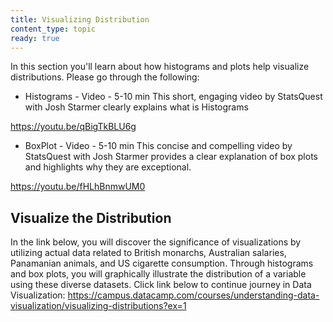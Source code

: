 ```yaml
---
title: Visualizing Distribution 
content_type: topic
ready: true
---
```


In this section you'll learn about how histograms and plots help visualize distributions. Please go through the following:

- Histograms - Video - 5-10 min
This short, engaging video by StatsQuest with Josh Starmer clearly explains what is Histograms

https://youtu.be/qBigTkBLU6g

- BoxPlot - Video - 5-10 min
This concise and compelling video by StatsQuest with Josh Starmer provides a clear explanation of box plots and highlights why they are exceptional.

https://youtu.be/fHLhBnmwUM0

## Visualize the Distribution
In the link below, you will discover the significance of visualizations by utilizing actual data related to British monarchs, Australian salaries, Panamanian animals, and US cigarette consumption. Through histograms and box plots, you will graphically illustrate the distribution of a variable using these diverse datasets.
Click link below to continue journey in Data Visualization:
https://campus.datacamp.com/courses/understanding-data-visualization/visualizing-distributions?ex=1
